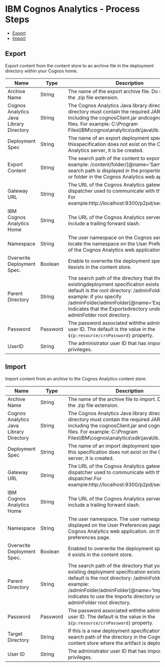 
# IBM Cognos Analytics - Process Steps

* [Export](#export)
* [Import](#import)


## Export

Export content from the content store to an archive file in the deployment directory within your Cognos home.



| Name | Type | Description                                                                                                          | Required |
| ---- | ---- | -------------------------------------------------------------------------------------------------------------------- | -------- |
| Archive Name | String | The name of the export archive file. Do not include the .zip file extension. | Yes |
| Cognos Analytics Java Library Directory | String | The Cognos Analytics Java library directory. The directory must contain the required JAR files, including the cognosClient.jar andcognos-axis.jar files. For example: C:\Program Files\IBM\cognos\analytics\sdk\java\lib. | Yes |
| Deployment Spec | String | The name of an export deployment specification. If thisspecification does not exist on the Cognos Analytics server, it is be created. | Yes |
| Export Content | String | The search path of the content to export. For example: /content/folder/[@name=’Samples’]. The search path is displayed in the properties of any file or folder in the Cognos Analytics web application. | Yes |
| Gateway URL | String | The URL of the Cognos Analytics gateway or dispatcher used to communicate with the dispatcher. For example:http://localhost:9300/p2pd/servlet/dispatch | Yes |
| IBM Cognos Analytics Home | String | The URL of the Cognos Analytics server. Do not include a trailing forward slash. | Yes |
| Namespace | String | The user namespace on the Cognos server. You can locate the namespace on the User Preferences page of the Cognos Analytics web application. | Yes |
| Overwrite Deployment Spec. | Boolean | Enable to overwrite the deployment specification if itexists in the content store. | No |
| Parent Directory | String | The search path of the directory that the new or existingdeployment specification exists under. The default is the root directory: /adminFolder. For example: if you specify /adminFolder/adminFolder[@name=’Exports’], this indicates that the Exportsdirectory under the adminFolder root directory. | No |
| Password | Password | The password associated withthe administrator’s user ID. The default is the value in the ``${p:resource/crnPassword}`` property. | Yes |
| UserID | String | The administrator user ID that has import and export privileges. | Yes |

## Import

Import content from an archive to the Cognos Analytics content store.


| Name | Type | Description                                                                                                          | Required |
| ---- | ---- | -------------------------------------------------------------------------------------------------------------------- | -------- |
| Archive Name | String | The name of the archive file to import. Do not include the .zip file extension. | Yes |
| Cognos Analytics Java Library Directory | String | The Cognos Analytics Java library directory. The directory must contain the required JAR files, including the cognosClient.jar and cognos-axis.jar files. For example: C:\Program Files\IBM\cognos\analytics\sdk\java\lib. | Yes |
| Deployment Spec | String | The name of an import deployment specification. If this specification does not exist on the Cognos server, it is created. | Yes |
| Gateway URL | String | The URL of the Cognos Analytics gateway or dispatcher used to communicate with the dispatcher.For example:http://localhost:9300/p2pd/servlet/dispatch | Yes |
| IBM Cognos Analytics Home | String | The URL of the Cognos Analytics server. Do not include a trailing forward slash. | Yes |
| Namespace | String | The user namespace. The user namespace is displayed on the User Preferences page of the Cognos Analytics web application. on the user preferences page. | Yes |
| Overwrite Deployment Spec. | Boolean | Enabled to overwrite the deployment specification if it exists in the content store. | No |
| Parent Directory | String | The search path of the directory that your new or existing deployment specification exists under. The default is the root directory: /adminFolder. For example: /adminFolder/adminFolder[@name=’Imports’], indicates to use the Imports directory under the adminFolder root directory. | No |
| Password | Password | The password associated withthe administrator’s user ID. The default is the value in the ``${p:resource/crnPassword}`` property. | Yes |
| Target Directory | String | If this is a new deployment specification, provide the search path of the directory in the Cognos Analytics content store where the artifact is deployed. | No |
| User ID | String | The administrator user ID that has import and export privileges. | Yes |

